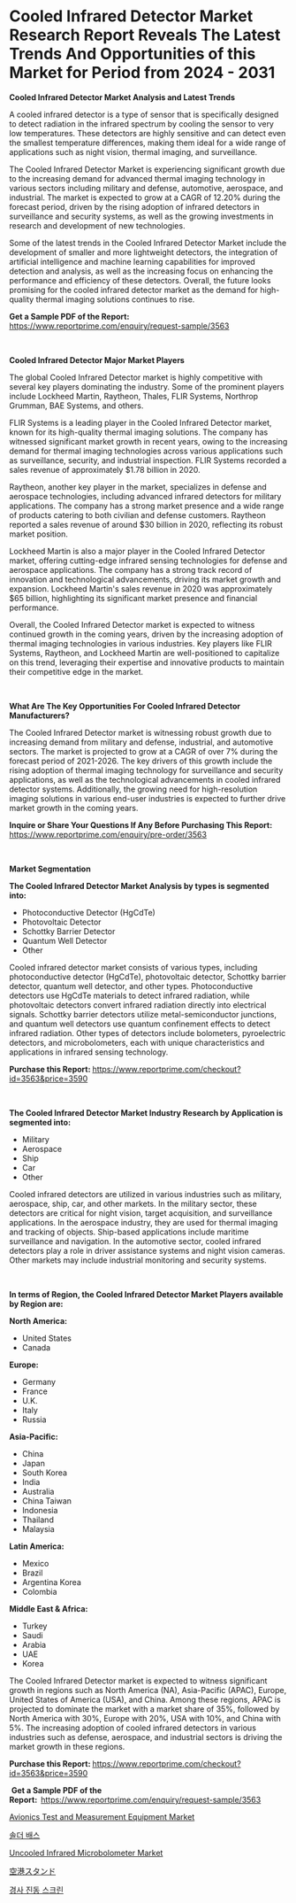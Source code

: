 <p><h1>Cooled Infrared Detector Market Research Report Reveals The Latest Trends And Opportunities of this Market for Period from 2024 - 2031</h1></p><p><strong>Cooled Infrared Detector Market Analysis and Latest Trends</strong></p>
<p><p>A cooled infrared detector is a type of sensor that is specifically designed to detect radiation in the infrared spectrum by cooling the sensor to very low temperatures. These detectors are highly sensitive and can detect even the smallest temperature differences, making them ideal for a wide range of applications such as night vision, thermal imaging, and surveillance.</p><p>The Cooled Infrared Detector Market is experiencing significant growth due to the increasing demand for advanced thermal imaging technology in various sectors including military and defense, automotive, aerospace, and industrial. The market is expected to grow at a CAGR of 12.20% during the forecast period, driven by the rising adoption of infrared detectors in surveillance and security systems, as well as the growing investments in research and development of new technologies.</p><p>Some of the latest trends in the Cooled Infrared Detector Market include the development of smaller and more lightweight detectors, the integration of artificial intelligence and machine learning capabilities for improved detection and analysis, as well as the increasing focus on enhancing the performance and efficiency of these detectors. Overall, the future looks promising for the cooled infrared detector market as the demand for high-quality thermal imaging solutions continues to rise.</p></p>
<p><strong>Get a Sample PDF of the Report:&nbsp;</strong> <a href="https://www.reportprime.com/enquiry/request-sample/3563">https://www.reportprime.com/enquiry/request-sample/3563</a></p>
<p>&nbsp;</p>
<p><strong>Cooled Infrared Detector Major Market Players</strong></p>
<p><p>The global Cooled Infrared Detector market is highly competitive with several key players dominating the industry. Some of the prominent players include Lockheed Martin, Raytheon, Thales, FLIR Systems, Northrop Grumman, BAE Systems, and others.</p><p>FLIR Systems is a leading player in the Cooled Infrared Detector market, known for its high-quality thermal imaging solutions. The company has witnessed significant market growth in recent years, owing to the increasing demand for thermal imaging technologies across various applications such as surveillance, security, and industrial inspection. FLIR Systems recorded a sales revenue of approximately $1.78 billion in 2020.</p><p>Raytheon, another key player in the market, specializes in defense and aerospace technologies, including advanced infrared detectors for military applications. The company has a strong market presence and a wide range of products catering to both civilian and defense customers. Raytheon reported a sales revenue of around $30 billion in 2020, reflecting its robust market position.</p><p>Lockheed Martin is also a major player in the Cooled Infrared Detector market, offering cutting-edge infrared sensing technologies for defense and aerospace applications. The company has a strong track record of innovation and technological advancements, driving its market growth and expansion. Lockheed Martin's sales revenue in 2020 was approximately $65 billion, highlighting its significant market presence and financial performance.</p><p>Overall, the Cooled Infrared Detector market is expected to witness continued growth in the coming years, driven by the increasing adoption of thermal imaging technologies in various industries. Key players like FLIR Systems, Raytheon, and Lockheed Martin are well-positioned to capitalize on this trend, leveraging their expertise and innovative products to maintain their competitive edge in the market.</p></p>
<p>&nbsp;</p>
<p><strong>What Are The Key Opportunities For Cooled Infrared Detector Manufacturers?</strong></p>
<p><p>The Cooled Infrared Detector market is witnessing robust growth due to increasing demand from military and defense, industrial, and automotive sectors. The market is projected to grow at a CAGR of over 7% during the forecast period of 2021-2026. The key drivers of this growth include the rising adoption of thermal imaging technology for surveillance and security applications, as well as the technological advancements in cooled infrared detector systems. Additionally, the growing need for high-resolution imaging solutions in various end-user industries is expected to further drive market growth in the coming years.</p></p>
<p><strong>Inquire or Share Your Questions If Any Before Purchasing This Report:</strong> <a href="https://www.reportprime.com/enquiry/pre-order/3563">https://www.reportprime.com/enquiry/pre-order/3563</a></p>
<p>&nbsp;</p>
<p><strong>Market Segmentation</strong></p>
<p><strong>The Cooled Infrared Detector Market Analysis by types is segmented into:</strong></p>
<p><ul><li>Photoconductive Detector (HgCdTe)</li><li>Photovoltaic Detector</li><li>Schottky Barrier Detector</li><li>Quantum Well Detector</li><li>Other</li></ul></p>
<p><p>Cooled infrared detector market consists of various types, including photoconductive detector (HgCdTe), photovoltaic detector, Schottky barrier detector, quantum well detector, and other types. Photoconductive detectors use HgCdTe materials to detect infrared radiation, while photovoltaic detectors convert infrared radiation directly into electrical signals. Schottky barrier detectors utilize metal-semiconductor junctions, and quantum well detectors use quantum confinement effects to detect infrared radiation. Other types of detectors include bolometers, pyroelectric detectors, and microbolometers, each with unique characteristics and applications in infrared sensing technology.</p></p>
<p><strong>Purchase this Report:&nbsp;</strong><a href="https://www.reportprime.com/checkout?id=3563&price=3590">https://www.reportprime.com/checkout?id=3563&price=3590</a></p>
<p>&nbsp;</p>
<p><strong>The Cooled Infrared Detector Market Industry Research by Application is segmented into:</strong></p>
<p><ul><li>Military</li><li>Aerospace</li><li>Ship</li><li>Car</li><li>Other</li></ul></p>
<p><p>Cooled infrared detectors are utilized in various industries such as military, aerospace, ship, car, and other markets. In the military sector, these detectors are critical for night vision, target acquisition, and surveillance applications. In the aerospace industry, they are used for thermal imaging and tracking of objects. Ship-based applications include maritime surveillance and navigation. In the automotive sector, cooled infrared detectors play a role in driver assistance systems and night vision cameras. Other markets may include industrial monitoring and security systems.</p></p>
<p>&nbsp;</p>
<p><strong>In terms of Region, the Cooled Infrared Detector Market Players available by Region are:</strong></p>
<p>
    <p> <strong> North America: </strong>
        <ul>
            <li>United States</li>
            <li>Canada</li>
        </ul>
        </p> 
    <p> <strong> Europe: </strong>
        <ul>
            <li>Germany</li>
            <li>France</li>
            <li>U.K.</li>
            <li>Italy</li>
            <li>Russia</li>
        </ul>
        </p> 
    <p> <strong> Asia-Pacific: </strong>
        <ul>
            <li>China</li>
            <li>Japan</li>
            <li>South Korea</li>
            <li>India</li>
            <li>Australia</li>
            <li>China Taiwan</li>
            <li>Indonesia</li>
            <li>Thailand</li>
            <li>Malaysia</li>
        </ul>
        </p> 
    <p> <strong> Latin America: </strong>
        <ul>
            <li>Mexico</li>
            <li>Brazil</li>
            <li>Argentina Korea</li>
            <li>Colombia</li>
        </ul>
        </p> 
    <p> <strong> Middle East & Africa: </strong>
        <ul>
            <li>Turkey</li>
            <li>Saudi</li>
            <li>Arabia</li>
            <li>UAE</li>
            <li>Korea</li>
        </ul>
    </p>
    </p>
<p><p>The Cooled Infrared Detector market is expected to witness significant growth in regions such as North America (NA), Asia-Pacific (APAC), Europe, United States of America (USA), and China. Among these regions, APAC is projected to dominate the market with a market share of 35%, followed by North America with 30%, Europe with 20%, USA with 10%, and China with 5%. The increasing adoption of cooled infrared detectors in various industries such as defense, aerospace, and industrial sectors is driving the market growth in these regions.</p></p>
<p><strong>Purchase this Report: </strong><a href="https://www.reportprime.com/checkout?id=3563&price=3590">https://www.reportprime.com/checkout?id=3563&price=3590</a></p>
<p>&nbsp;<strong>Get a Sample PDF of the Report:&nbsp;&nbsp;</strong><a href="https://www.reportprime.com/enquiry/request-sample/3563">https://www.reportprime.com/enquiry/request-sample/3563</a></p>
<p><strong></strong></p>
<p><p><a href="https://github.com/fiixsa/Market-Research-Report-List-2/blob/main/avionics-test-and-measurement-equipment-market.md">Avionics Test and Measurement Equipment Market</a></p><p><a href="https://github.com/bvubpqd5241630/Market-Research-Report-List-1/blob/main/590252113623.md">솔더 배스</a></p><p><a href="https://github.com/cecuraprangm/Market-Research-Report-List-2/blob/main/uncooled-infrared-microbolometer-market.md">Uncooled Infrared Microbolometer Market</a></p><p><a href="https://github.com/xemfu2379520/Market-Research-Report-List-1/blob/main/615658314447.md">空港スタンド</a></p><p><a href="https://github.com/khytkeqagplkzqvh/Market-Research-Report-List-1/blob/main/267086313624.md">경사 진동 스크린</a></p></p>